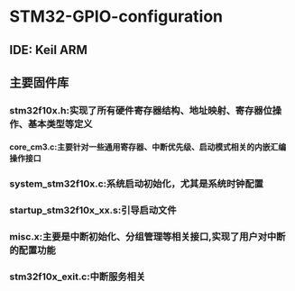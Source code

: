 # STM32-GPIO-configuration
## IDE: Keil ARM

## 主要固件库

### stm32f10x.h:实现了所有硬件寄存器结构、地址映射、寄存器位操作、基本类型等定义 

#### core_cm3.c:主要针对一些通用寄存器、中断优先级、启动模式相关的内嵌汇编操作接口 

### system_stm32f10x.c:系统启动初始化，尤其是系统时钟配置 

### startup_stm32f10x_xx.s:引导启动文件 

### misc.x:主要是中断初始化、分组管理等相关接口,实现了用户对中断的配置功能 

### stm32f10x_exit.c:中断服务相关

